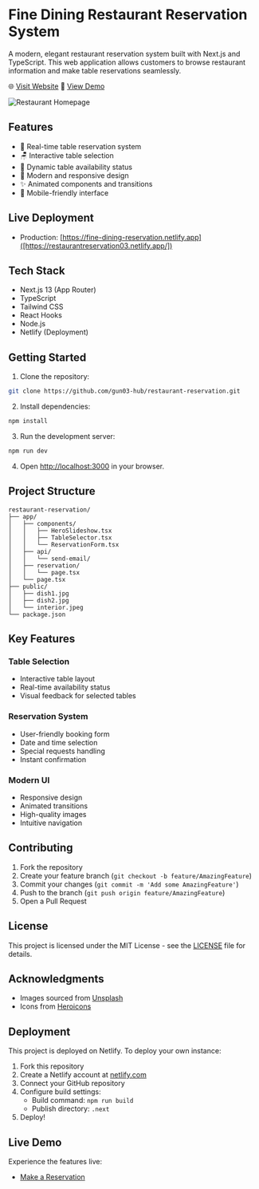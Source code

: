 # Fine Dining Restaurant Reservation System

A modern, elegant restaurant reservation system built with Next.js and TypeScript. This web application allows customers to browse restaurant information and make table reservations seamlessly.

🌐 [Visit Website](https://restaurantreservation03.netlify.app/)
📝 [View Demo](https://restaurantreservation03.netlify.app/reservation)

![Restaurant Homepage](public/interior.jpeg)

## Features

- 📅 Real-time table reservation system
- 🪑 Interactive table selection
- 💫 Dynamic table availability status
- 🎨 Modern and responsive design
- ✨ Animated components and transitions
- 📱 Mobile-friendly interface

## Live Deployment

- Production: [https://fine-dining-reservation.netlify.app]([https://restaurantreservation03.netlify.app/])

## Tech Stack

- Next.js 13 (App Router)
- TypeScript
- Tailwind CSS
- React Hooks
- Node.js
- Netlify (Deployment)

## Getting Started

1. Clone the repository:
```bash
git clone https://github.com/gun03-hub/restaurant-reservation.git
```

2. Install dependencies:
```bash
npm install
```

3. Run the development server:
```bash
npm run dev
```

4. Open [http://localhost:3000](http://localhost:3000) in your browser.

## Project Structure

```plaintext
restaurant-reservation/
├── app/
│   ├── components/
│   │   ├── HeroSlideshow.tsx
│   │   ├── TableSelector.tsx
│   │   └── ReservationForm.tsx
│   ├── api/
│   │   └── send-email/
│   ├── reservation/
│   │   └── page.tsx
│   └── page.tsx
├── public/
│   ├── dish1.jpg
│   ├── dish2.jpg
│   └── interior.jpeg
└── package.json
```

## Key Features

### Table Selection
- Interactive table layout
- Real-time availability status
- Visual feedback for selected tables

### Reservation System
- User-friendly booking form
- Date and time selection
- Special requests handling
- Instant confirmation

### Modern UI
- Responsive design
- Animated transitions
- High-quality images
- Intuitive navigation

## Contributing

1. Fork the repository
2. Create your feature branch (`git checkout -b feature/AmazingFeature`)
3. Commit your changes (`git commit -m 'Add some AmazingFeature'`)
4. Push to the branch (`git push origin feature/AmazingFeature`)
5. Open a Pull Request

## License

This project is licensed under the MIT License - see the [LICENSE](LICENSE) file for details.

## Acknowledgments

- Images sourced from [Unsplash](https://unsplash.com)
- Icons from [Heroicons](https://heroicons.com)

## Deployment

This project is deployed on Netlify. To deploy your own instance:

1. Fork this repository
2. Create a Netlify account at [netlify.com](https://netlify.com)
3. Connect your GitHub repository
4. Configure build settings:
   - Build command: `npm run build`
   - Publish directory: `.next`
5. Deploy!

## Live Demo

Experience the features live:
- [Make a Reservation](https://restaurantreservation03.netlify.app/reservation)
